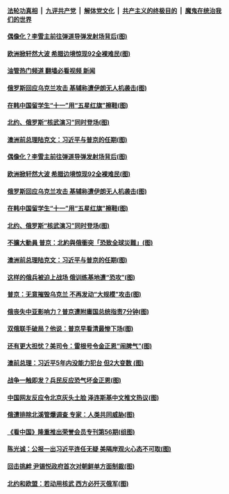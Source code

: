 ####  [法轮功真相](../../../../basic/blob/master/README.md?t=10181131) &nbsp;|&nbsp; [九评共产党](../../../../9ping.md/blob/master/README.md?t=10181131) &nbsp;|&nbsp; [解体党文化](../../../../jtdwh.md/blob/master/README.md?t=10181131)  &nbsp;|&nbsp; [共产主义的终极目的](../../../../gczydzjmd.md/blob/master/README.md?t=10181131) &nbsp;|&nbsp; [魔鬼在统治我们的世界](../../../../mgztzwmdsj.md/blob/master/README.md?t=10181131) 

#### [偶像化？李雪主前往弹道导弹发射场背后(图)](../pages/p9/1019337.md?t=10181131) 

#### [欧洲掀轩然大波 希腊边境惊现92全裸难民(图)](../pages/p9/1019350.md?t=10181131) 

#### [油管热门频道 翻墙必看视频 新闻](http://209.250.226.216:81/youtube.html?10181131)

#### [俄罗斯回应乌克兰攻击 基辅称遭伊朗无人机袭击(图)](../pages/p9/1019323.md?t=10181131) 

#### [在韩中国留学生“十一”用“五星红旗”擦鞋(图)](../pages/p9/1019336.md?t=10181131) 

#### [北约、俄罗斯“核武演习”同时登场(图)](../pages/p9/1019349.md?t=10181131) 

#### [澳洲前总理陆克文：习近平与普京的任期(图)](../pages/p9/1019259.md?t=10181131) 

#### [偶像化？李雪主前往弹道导弹发射场背后(图)](../pages/p9/1019337.md?t=10181131) 

#### [欧洲掀轩然大波 希腊边境惊现92全裸难民(图)](../pages/p9/1019350.md?t=10181131) 

#### [俄罗斯回应乌克兰攻击 基辅称遭伊朗无人机袭击(图)](../pages/p9/1019323.md?t=10181131) 

#### [在韩中国留学生“十一”用“五星红旗”擦鞋(图)](../pages/p9/1019336.md?t=10181131) 

#### [北约、俄罗斯“核武演习”同时登场(图)](../pages/p9/1019349.md?t=10181131) 

#### [不擴大動員 普京：北約與俄衝突「恐致全球災難」(图)](../pages/p9/1019262.md?t=10181131) 

#### [澳洲前总理陆克文：习近平与普京的任期(图)](../pages/p9/1019259.md?t=10181131) 

#### [这样的俄兵被迫上战场 俄训练基地遭“恐攻”(图)](../pages/p9/1019244.md?t=10181131) 

#### [普京：无意摧毁乌克兰 不再发动“大规模”攻击(图)](../pages/p9/1019184.md?t=10181131) 

#### [俄丧失中亚影响力？普京遭附庸国总统指责7分钟(图)](../pages/p9/1019232.md?t=10181131) 

#### [双俄联手破局？他说：普京早看清最惨下场(图)](../pages/p9/1019201.md?t=10181131) 

#### [还有更大担忧？美司令：雷根号令金正恩“闹脾气”(图)](../pages/p9/1019189.md?t=10181131) 

#### [澳前总理：习近平5年内没能力犯台 但2大变数&nbsp;(图)](../pages/p9/1019185.md?t=10181131) 

#### [战争一触即发？兵民反应恐气坏金正恩(图)](../pages/p9/1019113.md?t=10181131) 

#### [中国网友反应令北京灰头土脸 泽连斯基中文推文热议(图)](../pages/p9/1019082.md?t=10181131) 

#### [俄遭排除北溪管爆调查 专家：人类共同威胁(图)](../pages/p9/1019097.md?t=10181131) 

#### [《看中国》隆重推出荣誉会员专刊第56期(组图)](../pages/p9/1019160.md?t=10181131) 

#### [陈光诚：公报一出习近平连任无疑 美隔岸观火心态不可取(图)](../pages/p9/1019152.md?t=10181131) 

#### [回击挑衅 尹锡悦政府首次对朝鲜单方面制裁(图)](../pages/p9/1019092.md?t=10181131) 

#### [北约和欧盟：若动用核武 西方必歼灭俄军(图)](../pages/p9/1019100.md?t=10181131) 

<img src='http://gfw-breaker.win/goodnews/indexes/p9.md' width='0px' height='0px'/>
